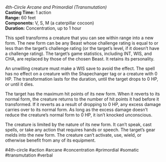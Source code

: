 *4th-Circle Arcane and Primordial (Transmutation)*  
**Casting Time:** 1 action  
**Range:** 60 feet  
**Components:** V, S, M (a caterpillar cocoon)  
**Duration:** Concentration, up to 1 hour

This spell transforms a creature that you can see within range into a new form. The new form can be any Beast whose challenge rating is equal to or less than the target’s challenge rating (or the target’s level, if it doesn’t have a challenge rating). The target’s game statistics, including INT, WIS, and CHA, are replaced by those of the chosen Beast. It retains its personality.

An unwilling creature must make a WIS save to avoid the effect. The spell has no effect on a creature with the Shapechanger tag or a creature with 0 HP. The transformation lasts for the duration, until the target drops to 0 HP, or until it dies.

The target has the maximum hit points of its new form. When it reverts to its normal form, the creature returns to the number of hit points it had before it transformed. If it reverts as a result of dropping to 0 HP, any excess damage carries over to its normal form. As long as the excess damage doesn’t reduce the creature’s normal form to 0 HP, it isn’t knocked unconscious.

The creature is limited by the nature of its new form. It can’t speak, cast spells, or take any action that requires hands or speech. The target’s gear melds into the new form. The creature can’t activate, use, wield, or otherwise benefit from any of its equipment.

#4th-circle #action #arcane #concentration #primordial #somatic #transmutation #verbal
